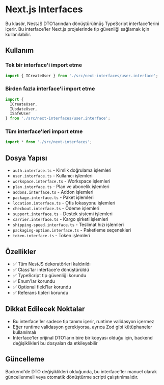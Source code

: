 # Next.js Interfaces

Bu klasör, NestJS DTO'larından dönüştürülmüş TypeScript interface'lerini içerir. Bu interface'ler Next.js projelerinde tip güvenliği sağlamak için kullanılabilir.

## Kullanım

### Tek bir interface'i import etme
```typescript
import { ICreateUser } from './src/next-interfaces/user.interface';
```

### Birden fazla interface'i import etme
```typescript
import { 
  ICreateUser, 
  IUpdateUser, 
  ISafeUser 
} from './src/next-interfaces/user.interface';
```

### Tüm interface'leri import etme
```typescript
import * from './src/next-interfaces';
```

## Dosya Yapısı

- `auth.interface.ts` - Kimlik doğrulama işlemleri
- `user.interface.ts` - Kullanıcı işlemleri
- `workspace.interface.ts` - Workspace işlemleri
- `plan.interface.ts` - Plan ve abonelik işlemleri
- `addons.interface.ts` - Addon işlemleri
- `package.interface.ts` - Paket işlemleri
- `location.interface.ts` - Ofis lokasyonu işlemleri
- `checkout.interface.ts` - Ödeme işlemleri
- `support.interface.ts` - Destek sistemi işlemleri
- `carrier.interface.ts` - Kargo şirketi işlemleri
- `shipping-speed.interface.ts` - Teslimat hızı işlemleri
- `packaging-option.interface.ts` - Paketleme seçenekleri
- `token.interface.ts` - Token işlemleri

## Özellikler

- ✅ Tüm NestJS dekoratörleri kaldırıldı
- ✅ Class'lar interface'e dönüştürüldü
- ✅ TypeScript tip güvenliği korundu
- ✅ Enum'lar korundu
- ✅ Optional field'lar korundu
- ✅ Referans tipleri korundu

## Dikkat Edilecek Noktalar

- Bu interface'ler sadece tip tanımı içerir, runtime validasyon içermez
- Eğer runtime validasyon gerekiyorsa, ayrıca Zod gibi kütüphaneler kullanılmalı
- Interface'ler orijinal DTO'ların bire bir kopyası olduğu için, backend değişiklikleri bu dosyaları da etkileyebilir

## Güncelleme

Backend'de DTO değişiklikleri olduğunda, bu interface'ler manuel olarak güncellenmeli veya otomatik dönüştürme scripti çalıştırılmalıdır. 